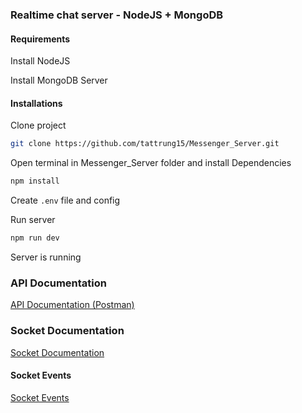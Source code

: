 ### Realtime chat server - NodeJS + MongoDB

#### Requirements

Install NodeJS

Install MongoDB Server

#### Installations

Clone project

```bash
git clone https://github.com/tattrung15/Messenger_Server.git
```

Open terminal in Messenger_Server folder and install Dependencies

```bash
npm install
```

Create `.env` file and config

Run server

```bash
npm run dev
```

Server is running

### API Documentation

[API Documentation (Postman)](https://github.com/tattrung15/Messenger_Server/blob/develop/docs/Messenger%20Chat%20Server.postman_collection.json)

### Socket Documentation

[Socket Documentation](https://github.com/tattrung15/Messenger_Server/blob/develop/docs/socket.md)

#### Socket Events

[Socket Events](https://github.com/tattrung15/Messenger_Server/blob/develop/socket/constants/index.js)
